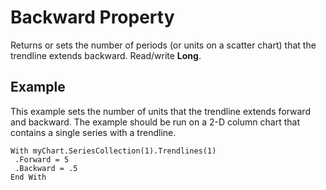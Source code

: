
# Backward Property

Returns or sets the number of periods (or units on a scatter chart) that the trendline extends backward. Read/write  **Long**.


## Example

This example sets the number of units that the trendline extends forward and backward. The example should be run on a 2-D column chart that contains a single series with a trendline.


```
With myChart.SeriesCollection(1).Trendlines(1) 
 .Forward = 5 
 .Backward = .5 
End With
```

